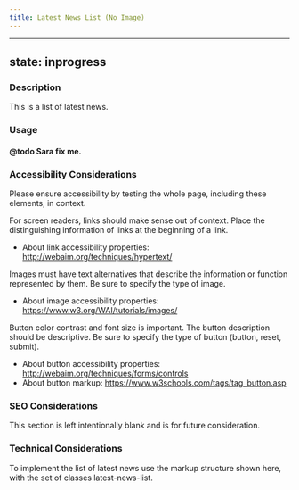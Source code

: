 ```yaml
---
title: Latest News List (No Image)
---
```


---
state: inprogress
---

### Description
This is a list of latest news.

### Usage
#### @todo Sara fix me.

### Accessibility Considerations
Please ensure accessibility by testing the whole page, including these elements, in context.

For screen readers, links should make sense out of context. Place the distinguishing information of links at the beginning of a link.

* About link accessibility properties: http://webaim.org/techniques/hypertext/

Images must have text alternatives that describe the information or function represented by them. Be sure to specify the type of image.

* About image accessibility properties: https://www.w3.org/WAI/tutorials/images/

Button color contrast and font size is important. The button description should be descriptive. Be sure to specify the type of button (button, reset, submit).

* About button accessibility properties: http://webaim.org/techniques/forms/controls
* About button markup: https://www.w3schools.com/tags/tag_button.asp

### SEO Considerations
This section is left intentionally blank and is for future consideration.

### Technical Considerations
To implement the list of latest news use the markup structure shown here, with the set of classes latest-news-list.
